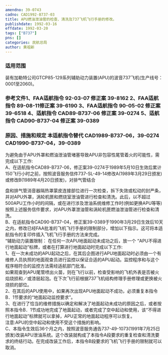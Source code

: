 ```yaml
---
amendno: 39-0743  
cadno: CAD1992-B737-03  
title: APU燃油泄油管的检查、清洗及737飞机飞行手册的修改。  
publishdate: 1992-03-16  
effdate: 1992-03-20  
tags: ["B737"]  
pns: []  
categories: 民航总局  
author: 黄祖新  
---
```

  
### 适用范围  
装有加勒特公司GTCP85-129系列辅助动力装置(APU)的波音737飞机(生产线号：0001至2060)。  
  
<!--more-->  
### 参考文件1、FAA适航指令 92-03-07 修正案 39-8162 2、FAA适航指令 89-08-11修正案 39-6190 3、FAA适航指令 90-05-02 修正案 39-6518 4、适航指令 CAD89-B737-06 修正案 39-0274 5、适航指令 CAD90-B737-04 修正案 39-0389  
  
### 原因、措施和规定 本适航指令替代 CAD1989-B737-06，39-0274 CAD1990-B737-04，39-0389  
为避免由于APU外罩和燃油泄油管堵塞导致APU非包容性尾管着火的可能性，需完成以下工作:  
    A、在适航指令CAD89-B737-06，修正案39-0274于1989年5月10日生效后累计150飞行小时之前，按照波音服务信件737-SL-49-14修改A(1989年3月29日颁发)或修改B(1989年4月20日颁发)，对排气管结合  
  
盘和排气管消音器隔热罩蒙皮连接部位进行一次检查，拆下失效或松动的封严条，并对APU外罩，涡轮机匣和燃烧室泄油管进行检查和清洗。此后，以不超过500APU工作小时的间隔，或在进行涉及泄油系统维修工作时(例如更换APU等等)按照上述服务信件要求，对APU外罩泄油管和涡轮机匣燃油泄油管进行检查和清洗。  
    B、在适航指令CAD90-B737-04，修正案39-0389于1990年3月29日生效后10天之内，修改已经FAA批准的飞机飞行手册的限制部分，增加以下指示。这可将本适航指令的复印件插入飞机飞行手册的方法来完成。  
“辅助动力装置限制：     在任何一次APU地面起动未成功之后，放一个 “APU不得进行地面起动”标牌，或者在打算进行地面起动时完成以下工作:  
    1、在一次未成功的APU起动之后，在其后企图进行APU地面起动时必须由一个有维修人员执照的地面观查员进行监控以保证合适的APU起动。监控程序和与这个程序相符合的监控方法需经适航部门批准。  
    如果观查到APU尾管喷出火苗，则在飞行以前，检查受影响的飞机外表是否被火焰烧损和／或漆层起泡。在下次飞行前根据737飞机结构修理手册修理或更换被火烧损的部位。  
    2、在其后的APU使用中，如果再次出现APU地面起动不成功，必须重复本指令B．1节要求的“地面起动监控要求”。  
    3、在进行了恰当的维修措施以确定和解决了地面起动未成功的原因之后，或者按照本指令B．1节成功地完成了地面起动，或者完成了空中起动和使用，该“不得进行地面起动”标牌就可以拿掉，APU正常的地面起动程序可以恢复。  
    注意:APU的空中起动和使用不受这个措施的影响。  
C、本指令生效后36个月之内，按照波音服务通告737-49-1073(1991年7月25日颁发)改装APU泄油系统。这个改装就构成了本指令A段要求的重复检查和清洗要求的终结行动。在完成改装工作后，本指令B段要求的飞机飞行手册的限制就可以取消。  
